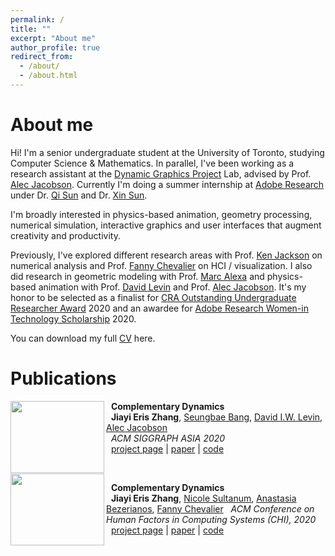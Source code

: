 ```yaml
---
permalink: /
title: ""
excerpt: "About me"
author_profile: true
redirect_from: 
  - /about/
  - /about.html
---
```


About me
======
Hi! I'm a senior undergraduate student at the University of Toronto, studying Computer Science & Mathematics.
In parallel, I've been working as a research assistant at the [Dynamic Graphics Project](https://www.dgp.toronto.edu/) Lab, advised by Prof. [Alec Jacobson](https://www.cs.toronto.edu/~jacobson/). Currently I'm doing a summer internship at [Adobe Research](https://research.adobe.com/) under Dr. [Qi Sun](https://qisun.me/) and Dr. [Xin Sun](http://www.sunxin.name/).

I'm broadly interested in physics-based animation, geometry processing, numerical simulation, interactive graphics and user interfaces that augment creativity and productivity.

Previously, I've explored different research areas with Prof. [Ken Jackson](http://www.cs.toronto.edu/~krj/) on numerical analysis and Prof. [Fanny Chevalier](http://fannychevalier.net/) on HCI / visualization. I also did research in geometric modeling with Prof. [Marc Alexa](https://www.eecs.tu-berlin.de/cg-archiv/menue/team/alexa/) and physics-based animation with Prof. [David Levin](http://diwlevin.webfactional.com/researchdb/) and Prof. [Alec Jacobson](https://www.cs.toronto.edu/~jacobson/). It's my honor to be selected as a finalist for [CRA Outstanding Undergraduate Researcher Award](https://cra.org/about/awards/outstanding-undergraduate-researcher-award/) 2020 and an awardee for [Adobe Research Women-in Technology Scholarship](https://adoberesearch.ctlprojects.com/scholarship/previous-scholarship-award-winners/) 2020.

You can download my full [CV](https://eriszhang.github.io/files/Jiayi-Eris-Zhang-CV.pdf) here.

Publications
======

<img width="150" height="115" align="left" src="https://ErisZhang.github.io/images/comp-dynamics-representative-image.jpg"/>

&nbsp; __Complementary Dynamics__  
&nbsp;  __Jiayi Eris Zhang__, [Seungbae Bang](https://sites.google.com/view/seungbaebang/home), [David I.W. Levin](http://diwlevin.webfactional.com/researchdb/), [Alec Jacobson](https://www.cs.toronto.edu/~jacobson/)  
&nbsp;  *ACM SIGGRAPH ASIA 2020*  
&nbsp;  [project page](https://ChrisWu1997.github.io/files/multimodal-pc/index.html) | [paper](http://arxiv.org/abs/2003.07717) | [code](https://github.com/ChrisWu1997/Multimodal-Shape-Completion)  

<br>

<img width="150" height="115" align="left" src="https://ErisZhang.github.io/images/teaser-1.jpg"/>

&nbsp; __Complementary Dynamics__  
&nbsp;  __Jiayi Eris Zhang__, [Nicole Sultanum](https://nicksultanum.github.io/web/), [Anastasia Bezerianos](https://www.lri.fr/~anab/), [Fanny Chevalier](http://fannychevalier.net/) 
&nbsp;  *ACM Conference on Human Factors in Computing Systems (CHI), 2020*  
&nbsp;  [project page](https://ChrisWu1997.github.io/files/multimodal-pc/index.html) | [paper](http://arxiv.org/abs/2003.07717) | [code](https://github.com/ChrisWu1997/Multimodal-Shape-Completion)  

<br/>

<!-- <img width="150" height="115" align="left" src="https://ErisZhang.github.io/images/comp-dynamics-representative-image.jpg"/>

&nbsp; __Complementary Dynamics__ 
&nbsp;  __Jiayi Eris Zhang__, [Nicole Sultanum](https://nicksultanum.github.io/web/), [Anastasia Bezerianos](https://www.lri.fr/~anab/), [Fanny Chevalier](https://www.cs.toronto.edu/~jacobson/)
&nbsp;  *ACM SIGGRAPH ASIA 2020*
&nbsp;  [project page](https://ChrisWu1997.github.io/files/multimodal-pc/index.html) | [paper](http://arxiv.org/abs/2003.07717) | [code](https://github.com/ChrisWu1997/Multimodal-Shape-Completion)  

<br/> -->




